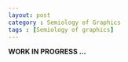 ```yaml
---
layout: post
category : Semiology of Graphics
tags : [Semiology of graphics]
---
```


**WORK IN PROGRESS ...**

